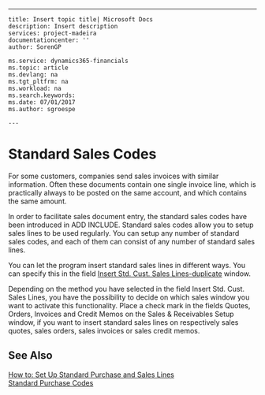 ---
    title: Insert topic title| Microsoft Docs
    description: Insert description
    services: project-madeira
    documentationcenter: ''
    author: SorenGP

    ms.service: dynamics365-financials
    ms.topic: article
    ms.devlang: na
    ms.tgt_pltfrm: na
    ms.workload: na
    ms.search.keywords:
    ms.date: 07/01/2017
    ms.author: sgroespe

    ---
# Standard Sales Codes
For some customers, companies send sales invoices with similar information. Often these documents contain one single invoice line, which is practically always to be posted on the same account, and which contains the same amount.  
  
 In order to facilitate sales document entry, the standard sales codes have been introduced in ADD INCLUDE<!--[!INCLUDE[navnow](../../includes/navnow_md.md)]-->. Standard sales codes allow you to setup sales lines to be used regularly. You can setup any number of standard sales codes, and each of them can consist of any number of standard sales lines.  
  
 You can let the program insert standard sales lines in different ways. You can specify this in the field [Insert Std. Cust. Sales Lines-duplicate](../-$-n_459-sales-receivables-setup-window-$-.md) window.  
  
 Depending on the method you have selected in the field Insert Std. Cust. Sales Lines, you have the possibility to decide on which sales window you want to activate this functionality. Place a check mark in the fields Quotes, Orders, Invoices and Credit Memos on the Sales & Receivables Setup window, if you want to insert standard sales lines on respectively sales quotes, sales orders, sales invoices or sales credit memos.  
  
## See Also  
 [How to: Set Up Standard Purchase and Sales Lines](../how-to-set-up-standard-purchase-and-sales-lines.md)   
 [Standard Purchase Codes](../standard-purchase-codes.md)
